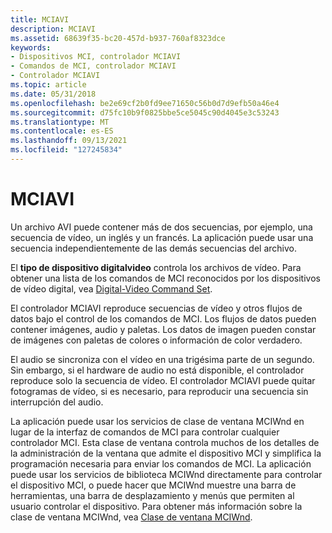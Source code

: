 ```yaml
---
title: MCIAVI
description: MCIAVI
ms.assetid: 68639f35-bc20-457d-b937-760af8323dce
keywords:
- Dispositivos MCI, controlador MCIAVI
- Comandos de MCI, controlador MCIAVI
- Controlador MCIAVI
ms.topic: article
ms.date: 05/31/2018
ms.openlocfilehash: be2e69cf2b0fd9ee71650c56b0d7d9efb50a46e4
ms.sourcegitcommit: d75fc10b9f0825bbe5ce5045c90d4045e3c53243
ms.translationtype: MT
ms.contentlocale: es-ES
ms.lasthandoff: 09/13/2021
ms.locfileid: "127245834"
---
```

# <a name="mciavi"></a>MCIAVI

Un archivo AVI puede contener más de dos secuencias, por ejemplo, una secuencia de vídeo, un inglés y un francés. La aplicación puede usar una secuencia independientemente de las demás secuencias del archivo.

El **tipo de dispositivo digitalvideo** controla los archivos de vídeo. Para obtener una lista de los comandos de MCI reconocidos por los dispositivos de vídeo digital, vea [Digital-Video Command Set](digital-video-command-set.md).

El controlador MCIAVI reproduce secuencias de vídeo y otros flujos de datos bajo el control de los comandos de MCI. Los flujos de datos pueden contener imágenes, audio y paletas. Los datos de imagen pueden constar de imágenes con paletas de colores o información de color verdadero.

El audio se sincroniza con el vídeo en una trigésima parte de un segundo. Sin embargo, si el hardware de audio no está disponible, el controlador reproduce solo la secuencia de vídeo. El controlador MCIAVI puede quitar fotogramas de vídeo, si es necesario, para reproducir una secuencia sin interrupción del audio.

La aplicación puede usar los servicios de clase de ventana MCIWnd en lugar de la interfaz de comandos de MCI para controlar cualquier controlador MCI. Esta clase de ventana controla muchos de los detalles de la administración de la ventana que admite el dispositivo MCI y simplifica la programación necesaria para enviar los comandos de MCI. La aplicación puede usar los servicios de biblioteca MCIWnd directamente para controlar el dispositivo MCI, o puede hacer que MCIWnd muestre una barra de herramientas, una barra de desplazamiento y menús que permiten al usuario controlar el dispositivo. Para obtener más información sobre la clase de ventana MCIWnd, vea [Clase de ventana MCIWnd](mciwnd-window-class.md).

 

 




